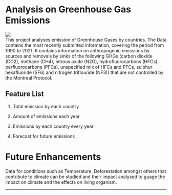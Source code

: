 # Analysis on Greenhouse Gas Emissions
<img src="https://github.com/mrowurakwarteng/library-management-system/blob/main/ERD.png"><br>
This project analyses emission of Greenhouse Gases by countries. The Data contains the most recently submitted information, covering the period from 1990 to 2021. 
It contains information on anthropogenic emissions by sources and removals by sinks of the following GHGs (carbon dioxide (CO2), methane (CH4), nitrous oxide (N2O), 
hydrofluorocarbons (HFCs), perfluorocarbons (PFCs), unspecified mix of HFCs and PFCs, sulphur hexafluoride (SF6) and nitrogen triflouride (NF3)) 
that are not controlled by the Montreal Protocol.

## Feature List

1. Total emission by each country
   
2. Amount of emissions each year

3. Emissions by each country every year

4. Forecast for future emissions


# Future Enhancements
Data for conditions such as Temperature, Deforestation amongst others that contribute to climate can be studied and their impact analysed to guage the impact on 
climate and the effects on living organism.




------
